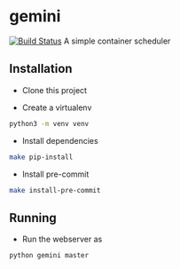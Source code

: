 # gemini 
[![Build Status](https://travis-ci.org/PacketFire/gemini.svg?branch=master)](https://travis-ci.org/PacketFire/gemini)
A simple container scheduler

## Installation
* Clone this project

* Create a virtualenv
```bash
python3 -m venv venv
```

* Install dependencies
```bash
make pip-install
```

* Install pre-commit
```bash
make install-pre-commit
```

## Running
* Run the webserver as
```bash
python gemini master
```
